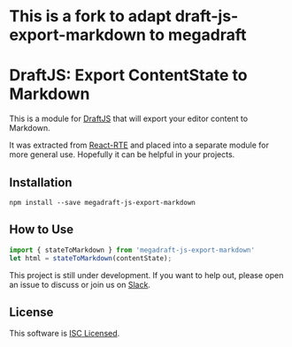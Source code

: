 # This is a fork to adapt draft-js-export-markdown to megadraft

# DraftJS: Export ContentState to Markdown

This is a module for [DraftJS](https://github.com/facebook/draft-js) that will export your editor content to Markdown.

It was extracted from [React-RTE](https://react-rte.org) and placed into a separate module for more general use. Hopefully it can be helpful in your projects.

## Installation

    npm install --save megadraft-js-export-markdown


## How to Use

```javascript
import { stateToMarkdown } from 'megadraft-js-export-markdown'
let html = stateToMarkdown(contentState);
```
This project is still under development. If you want to help out, please open an issue to discuss or join us on [Slack](https://draftjs.slack.com/).

## License

This software is [ISC Licensed](/LICENSE).
